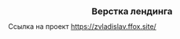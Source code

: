 <h1 style="font-size:18px" align="center">Верстка лендинга </h1>
Ссылка на проект <a target="_blank" href="https://zvladislav.ffox.site/" target="_blank">https://zvladislav.ffox.site/</a>
